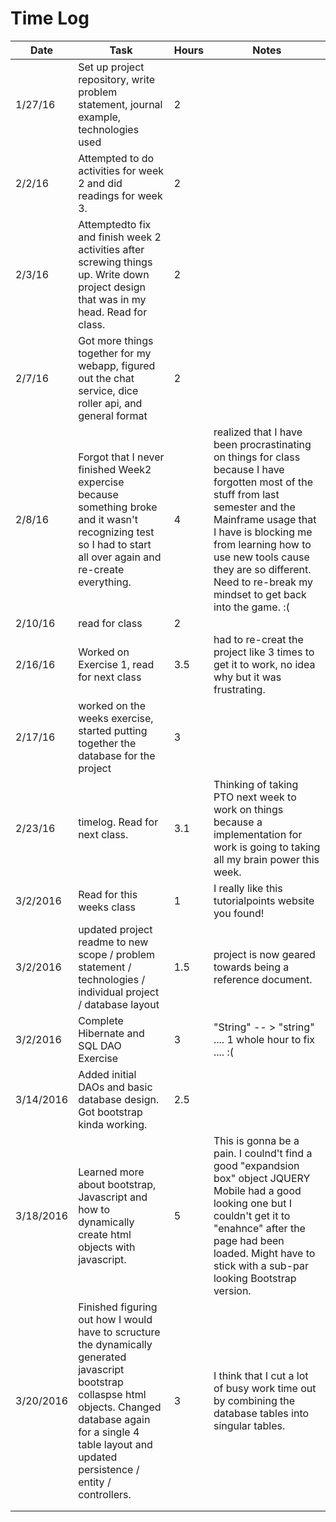 # Time Log

| Date | Task | Hours | Notes|
|------|------|-------|------|
| 1/27/16| Set up project repository, write problem statement, journal example, technologies used| 2 | |
| 2/2/16 | Attempted to do activities for week 2 and did readings for week 3.   | 2   |   |  
| 2/3/16 | Attemptedto fix and finish week 2  activities after screwing things up. Write down project design that was in my head. Read for class. | 2  ||
| 2/7/16 | Got more things together for my webapp, figured out the chat service, dice roller api, and general format  | 2  |   |  
| 2/8/16 | Forgot that I never finished Week2 expercise because something broke and it wasn't recognizing test so I had to start all over again and re-create everything.  | 4   | realized that I have been procrastinating on things for class because I have forgotten most of the stuff from last semester and the Mainframe usage that I have is blocking me from learning how to use new tools cause they are so different. Need to re-break my mindset to get back into the game. :( |  
| 2/10/16 | read for class | 2 |   |  
| 2/16/16 | Worked on Exercise 1, read for next class | 3.5 | had to re-creat the project like 3 times to get it to work, no idea why but it was frustrating. |
| 2/17/16| worked on the weeks exercise, started putting together the database for the project | 3 |  |  
| 2/23/16 | timelog.  Read for next class.  | 3.1 |  Thinking of taking PTO next week to work on things because a implementation for work is going to taking all my brain power this week.|  
| 3/2/2016 | Read for this weeks class  | 1  | I really like this tutorialpoints website you found! |  
| 3/2/2016 | updated project readme to new scope / problem statement / technologies / individual project / database layout  | 1.5  | project is now geared towards being a reference document. |  
| 3/2/2016 | Complete Hibernate and SQL DAO Exercise  | 3  | "String" -- > "string" .... 1 whole hour to fix .... :( |  
| 3/14/2016 | Added initial DAOs and basic database design. Got bootstrap kinda working. | 2.5 ||
|3/18/2016| Learned more about bootstrap, Javascript and how to dynamically create html objects with javascript. | 5 | This is gonna be a pain. I coulnd't find a good "expandsion box" object JQUERY Mobile had a good looking one but I couldn't get it to "enahnce" after the page had been loaded. Might have to stick with a sub-par looking Bootstrap version. |
| 3/20/2016| Finished figuring out how I would have to scructure the dynamically generated javascript bootstrap collaspse html objects. Changed database again for a single 4 table layout and updated persistence / entity / controllers. | 3 | I think that I cut a lot of busy work time out by combining the database tables into singular tables. |
|||||
|||||
